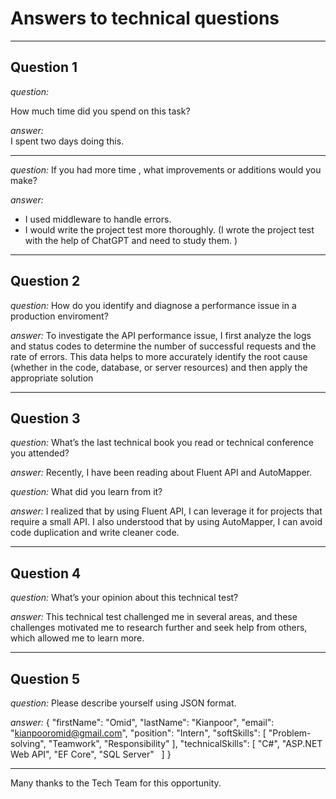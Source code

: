 #  Answers to technical questions

---

## Question 1
*question:*

How much time did you spend on this task?

*answer:*  
I spent two days doing this.

---
*question:*
If you had more time , what improvements or additions would you make?

*answer:*
- I used middleware to handle errors.
- I would write the project test more thoroughly.
(I wrote the project test with the help of ChatGPT and need to study them. )

---
## Question 2
*question:*
How do you identify and diagnose a performance issue in a production enviroment?

*answer:*
To investigate the API performance issue,
I first analyze the logs and status codes to determine the number of successful requests and the rate of errors.
This data helps to more accurately identify the root cause (whether in the code, database, or server resources) 
and then apply the appropriate solution

---
## Question 3
*question:*
What’s the last technical book you read or technical conference you attended?

*answer:*
Recently, I have been reading about Fluent API and AutoMapper.

*question:*
What did you learn from it?

*answer:*
I realized that by using Fluent API, I can leverage it for projects that require a small API.
I also understood that by using AutoMapper, I can avoid code duplication and write cleaner code.

---
## Question 4
*question:*
What’s your opinion about this technical test?

*answer:*
This technical test challenged me in several areas,
and these challenges motivated me to research further and seek help from others,
which allowed me to learn more.

---
## Question 5
*question:*
Please describe yourself using JSON format.

*answer:*
{
  "firstName": "Omid",
  "lastName": "Kianpoor",
  "email": "kianpooromid@gmail.com",
  "position": "Intern",
  "softSkills": [
    "Problem-solving",
    "Teamwork",
    "Responsibility"
  ],
  "technicalSkills": [
    "C#",
    "ASP.NET Web API",
    "EF Core",
    "SQL Server"
  ]
}

---

Many thanks to the Tech Team for this opportunity.
